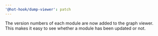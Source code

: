 ```yaml
---
'@hot-hook/dump-viewer': patch
---
```


The version numbers of each module are now added to the graph viewer. This makes it easy to see whether a module has been updated or not.
